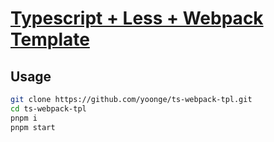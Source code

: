 # [Typescript + Less + Webpack Template](https://github.com/yoonge/ts-webpack-tpl)

## Usage

```sh
git clone https://github.com/yoonge/ts-webpack-tpl.git
cd ts-webpack-tpl
pnpm i
pnpm start
```
